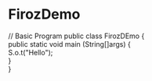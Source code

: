 # FirozDemo
// Basic Program
public class FirozDEmo 
{<br>
   public static void main (String[]args)
   {<br>
     S.o.t("Hello");<br>
   }<br>
}
